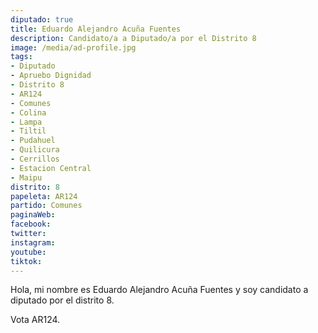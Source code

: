 ```yaml
---
diputado: true
title: Eduardo Alejandro Acuña Fuentes
description: Candidato/a a Diputado/a por el Distrito 8
image: /media/ad-profile.jpg
tags:
- Diputado
- Apruebo Dignidad
- Distrito 8
- AR124
- Comunes
- Colina
- Lampa
- Tiltil
- Pudahuel
- Quilicura
- Cerrillos
- Estacion Central
- Maipu
distrito: 8
papeleta: AR124
partido: Comunes
paginaWeb:
facebook:
twitter:
instagram:
youtube:
tiktok:
---
```

Hola, mi nombre es Eduardo Alejandro Acuña Fuentes y soy candidato a diputado por el distrito 8.

Vota AR124.
